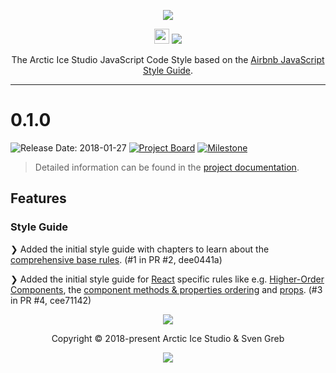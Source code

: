 <p align="center"><img src="https://rawgit.com/arcticicestudio/styleguide-javascript/develop/assets/styleguide-javascript-banner-typography.svg"/></p>

<p align="center"><img src="https://assets-cdn.github.com/favicon.ico" width=24 height=24/> <a href="https://github.com/arcticicestudio/styleguide-javascript/releases/latest"><img src="https://img.shields.io/github/release/arcticicestudio/styleguide-javascript.svg?style=flat-square"/></a></p>

<p align="center">The Arctic Ice Studio JavaScript Code Style based on the <a href="https://github.com/airbnb/javascript">Airbnb JavaScript Style Guide</a>.</p>

---

# 0.1.0
![Release Date: 2018-01-27](https://img.shields.io/badge/Release_Date-2018--01--28-88C0D0.svg?style=flat-square) [![Project Board](https://img.shields.io/badge/Project_Board-0.1.0-88C0D0.svg?style=flat-square)](https://github.com/arcticicestudio/styleguide-javascript/projects/2) [![Milestone](https://img.shields.io/badge/Milestone-0.1.0-88C0D0.svg?style=flat-square)](https://github.com/arcticicestudio/styleguide-javascript/milestone/1)

> Detailed information can be found in the [project documentation][docs].

## Features

### Style Guide

❯ Added the initial style guide with chapters to learn about the [comprehensive base rules][docs-rules]. (#1 in PR #2, dee0441a)

❯ Added the initial style guide for [React][docs-rules-react] specific rules like e.g. [Higher-Order Components][docs-rules-react-hoc], the [component methods & properties ordering][docs-rules-react-ordering-methods_and_properties] and [props][docs-rules-react-props]. (#3 in PR #4, cee71142)

<p align="center"><img src="https://cdn.rawgit.com/arcticicestudio/nord/develop/assets/banner-footer-mountains.svg" /></p>

<p align="center">Copyright &copy; 2018-present Arctic Ice Studio & Sven Greb</p>

<p align="center"><a href="https://github.com/arcticicestudio/styleguide-javascriptscript/blob/develop/LICENSE.md"><img src="https://img.shields.io/badge/License-MIT-5E81AC.svg?style=flat-square"/></a></p>

[airbnb-javascript-style-guide]: https://github.com/airbnb/javascript
[docs]: https://arcticicestudio.github.io/styleguide-javascript
[docs-rules]: https://arcticicestudio.github.io/styleguide-javascript/rules/index.html
[docs-rules-react]: https://arcticicestudio.github.io/styleguide-javascript/rules/react/index.html
[docs-rules-react-hoc]: https://arcticicestudio.github.io/styleguide-javascript/rules/react/higher_order_components.html
[docs-rules-react-ordering-methods_and_properties]: https://arcticicestudio.github.io/styleguide-javascript/rules/react/ordering.html#component-methods-and-properties
[docs-rules-react-props]: https://arcticicestudio.github.io/styleguide-javascript/rules/react/props.html
